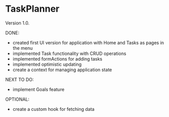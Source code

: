 # TaskPlanner

Version 1.0.

DONE:
- created first UI version for application with Home and Tasks as pages in the menu
- implemented Task functionality with CRUD operations
- implemented formActions for adding tasks
- implemented optimistic updating
- create a context for managing application state

NEXT TO DO:
- implement Goals feature

OPTIONAL: 
- create a custom hook for fetching data